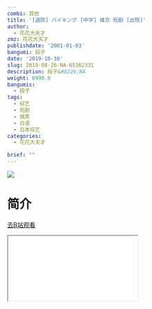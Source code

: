 ```yaml
---
combi: 其他
title: '[退院] バイキング [中字] 维京 短剧 [出院]'
author:
  - 花花大天才
zmz: 花花大天才
publishdate: '2001-01-03'
bangumi: 段子
date: '2019-10-10'
slug: 2019-08-26-NA-65362331
description: 段子&#8226;NA
weight: 8990.0
bangumis:
  - 段子
tags:
  - 综艺
  - 短剧
  - 搞笑
  - 日语
  - 日本综艺
categories:
  - 花花大天才

brief: ""
---
```

![](https://raw.githubusercontent.com/tcgriffith/owaraisite/master/static/tmpimg/f95971a4ca62ea774f273a4bfe87293c043bde4b.jpg.480.jpg)
# 简介  
  

[去B站观看](https://www.bilibili.com/video/av65362331/)
<div class ="resp-container"><iframe class="testiframe" src="//player.bilibili.com/player.html?aid=65362331"", scrolling="no", allowfullscreen="true" > </iframe></div> 
